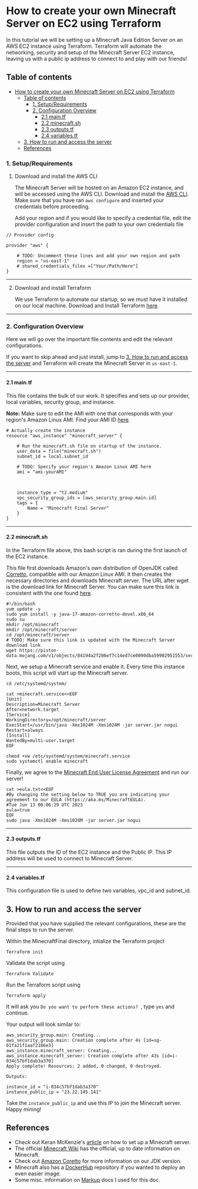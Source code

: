 # How to create your own Minecraft Server on EC2 using Terraform

In this tutorial we will be setting up a Minecraft Java Edition Server on an AWS EC2 instance using Terraform. Terraform will automate the networking, security and setup of the Minecraft Server EC2 instance, leaving us with a public ip address to connect to and play with our friends!

## Table of contents
- [How to create your own Minecraft Server on EC2 using Terraform](#how-to-create-your-own-minecraft-server-on-ec2-using-terraform)
  - [Table of contents](#table-of-contents)
    - [1. Setup/Requirements](#1-setuprequirements)
    - [2. Configuration Overview](#2-configuration-overview)
      - [2.1 main.tf](#21-maintf)
      - [2.2 minecraft.sh](#22-minecraftsh)
      - [2.3 outputs.tf](#23-outputstf)
      - [2.4 variables.tf](#24-variablestf)
  - [3. How to run and access the server](#3-how-to-run-and-access-the-server)
  - [References](#references)
  

### 1. Setup/Requirements


1. Download and install the AWS CLI

	The Minecraft Server will be hosted on an Amazon EC2 instance, and will be accessed using the AWS CLI. Download and install the [AWS CLI](https://docs.aws.amazon.com/cli/). Make sure that you have ran `aws configure` and inserted your credentials before proceeding.

	Add your region and if you would like to specify a credential file, edit the provider configuration and insert the path to your own credentials file

```
// Provider config

provider "aws" {

    # TODO: Uncomment these lines and add your own region and path
    region = "us-east-1"
    # shared_credentials_files =["Your/Path/Here"]
}
```

---

2. Download and install Terraform

	We use Terraform to automate our startup, so we must have it installed on our local machine.
	Download and Install Terraform [here](https://developer.hashicorp.com/terraform/downloads).

  ---
  

### 2. Configuration Overview

Here we will go over the important file contents and edit the relevant configurations.

If you want to skip ahead and just install, jump to [3. How to run and access the server](#3-how-to-run-and-access-the-server) and Terraform will create the Minecraft Server in ```us-east-1```.

---

  

#### 2.1 main.tf

This file contains the bulk of our work. It specifies and sets up our provider, local variables, security group, and instance.
  
**Note:** Make sure to edit the AMI with one that corresponds with your region's Amazon Linux AMI. Find your AMI ID [here](https://docs.aws.amazon.com/AWSEC2/latest/UserGuide/finding-an-ami.html).

```
# Actually create the instance
resource "aws_instance" "minecraft_server" {

	# Run the minecraft.sh file on startup of the instance.
	user_data = file("minecraft.sh")
	subnet_id = local.subnet_id

	# TODO: Specify your region's Amazon Linux AMI here
	ami = "ami-yourAMI"

  

	instance_type = "t2.medium"
	vpc_security_group_ids = [aws_security_group.main.id]
	tags = {
		Name = "Minecraft Final Server"
	}
}
```

---

#### 2.2 minecraft.sh

In the Terraform file above, this bash script is ran during the first launch of the EC2 instance.

This file first downloads Amazon's own distribution of OpenJDK called [Corretto](ttps://aws.amazon.com/corretto/?), compatible with our Amazon Linux AMI. It then creates the necessary directories and downloads Minecraft server. The URL after wget is the download link for Minecraft Server. You can make sure this link is consistent with the one found [here](https://www.minecraft.net/en-us/download/server).

```
#!/bin/bash
yum update -y
sudo yum install -y java-17-amazon-corretto-devel.x86_64
sudo su
mkdir /opt/minecraft
mkdir /opt/minecraft/server
cd /opt/minecraft/server
# TODO: Make sure this link is updated with the Minecraft Server download link
wget https://piston-data.mojang.com/v1/objects/84194a2f286ef7c14ed7ce0090dba59902951553/server.jar
```

Next, we setup a Minecraft service and enable it. Every time this instance boots, this script will start up the Minecraft server.

```
cd /etc/systemd/system/

cat >minecraft.service<<EOF
[Unit]
Description=Minecraft Server
After=network.target
[Service]
WorkingDirectory=/opt/minecraft/server
ExecStart=/usr/bin/java -Xmx1024M -Xms1024M -jar server.jar nogui
Restart=always
[Install]
WantedBy=multi-user.target
EOF
  
chmod +xw /etc/systemd/system/minecraft.service
sudo systemctl enable minecraft
```

  

Finally, we agree to the [Minecraft End User License Agreement](https://aka.ms/MinecraftEULA) and run our server!

```
cat >eula.txt<<EOF
#By changing the setting below to TRUE you are indicating your agreement to our EULA (https://aka.ms/MinecraftEULA).
#Tue Jun 13 00:06:29 UTC 2023
eula=true
EOF
sudo java -Xmx1024M -Xms1024M -jar server.jar nogui
```

---

#### 2.3 outputs.tf
This file outputs the ID of the EC2 instance and the Public IP. This IP address will be used to connect to Minecraft Server.

---

#### 2.4 variables.tf

This configuration file is used to define two variables, vpc_id and subnet_id.

  

## 3. How to run and access the server

Provided that you have supplied the relevant configurations, these are the final steps to run the server.

  

Within the MinecraftFinal directory, intialize the Terraform project

```
Terraform init
```

Validate the script using

```
Terraform Validate
```

Run the Terraform script using

```
Terraform apply
```

It will ask you ```Do you want to perform these actions? ```, type ```yes``` and continue.

Your output will look similar to:

```
aws_security_group.main: Creating...
aws_security_group.main: Creation complete after 4s [id=sg-01fa21f1aaf2186e3]
aws_instance.minecraft_server: Creating...
aws_instance.minecraft_server: Creation complete after 43s [id=i-034c57bf1dab3a370]
Apply complete! Resources: 2 added, 0 changed, 0 destroyed.

Outputs:

instance_id = "i-034c57bf1dab3a370"
instance_public_ip = "23.22.145.141"
```

Take the ```instance_public_ip``` and use this IP to join the Minecraft server. Happy mining!

## References

- Check out Keran McKenzie's [article](https://www.linkedin.com/pulse/setup-minecraft-server-java-edition-aws-ec2-keran-mckenzie) on how to set up a Minecraft server.
- The official [Minecraft Wiki](https://minecraft.fandom.com/wiki/Minecraft_Wiki) has the official, up to date information on Minecraft.
- Check out [Amazon Coretto](https://aws.amazon.com/corretto/?filtered-posts.sort-by=item.additionalFields.createdDate&filtered-posts.sort-order=desc) for more information on our JDK version.
- Minecraft also has a [DockerHub](https://hub.docker.com/r/itzg/minecraft-server/) repository if you wanted to deploy an even easier image.
- Some misc. information on [Markup](https://www.markdownguide.org/basic-syntax/#horizontal-rules) docs I used for this doc.